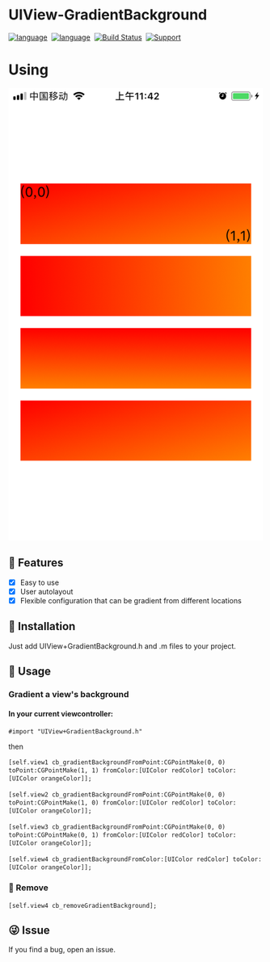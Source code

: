 # UIView-GradientBackground

[![language](https://img.shields.io/badge/Language-Objective--C-7D6FFF.svg)](https://developer.apple.com/documentation/objectivec)&nbsp;
[![language](https://img.shields.io/badge/Language-Swift-6986FF.svg)](https://github.com/apple/swift)&nbsp;
[![Build Status](https://travis-ci.org/qcc107/UIViewController-CBPopup.svg?branch=master)](https://travis-ci.org/qcc107/UIViewController-CBPopup)&nbsp;
[![Support](https://img.shields.io/badge/support-iOS%209%2B%20-orange.svg?style=flat)](https://www.apple.com/nl/ios/)

# Using
![](https://github.com/qcc107/UIView-GradientBackground/blob/master/IMG_1580.png)

## 🌟 Features

- [x] Easy to use
- [x] User autolayout
- [x] Flexible configuration that can be gradient from different locations

## 📲 Installation

Just add UIView+GradientBackground.h and .m files to your project.

## 🌰 Usage
### Gradient a view's background

#### In your current viewcontroller:
```obj-c
#import "UIView+GradientBackground.h"
```
then
```obj-c
[self.view1 cb_gradientBackgroundFromPoint:CGPointMake(0, 0) toPoint:CGPointMake(1, 1) fromColor:[UIColor redColor] toColor:[UIColor orangeColor]];

[self.view2 cb_gradientBackgroundFromPoint:CGPointMake(0, 0) toPoint:CGPointMake(1, 0) fromColor:[UIColor redColor] toColor:[UIColor orangeColor]];

[self.view3 cb_gradientBackgroundFromPoint:CGPointMake(0, 0) toPoint:CGPointMake(0, 1) fromColor:[UIColor redColor] toColor:[UIColor orangeColor]];

[self.view4 cb_gradientBackgroundFromColor:[UIColor redColor] toColor:[UIColor orangeColor]];

```

### 📴 Remove

```obj-c
[self.view4 cb_removeGradientBackground];
```

## 😜 Issue
If you find a bug, open an issue.